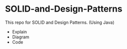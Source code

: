# SOLID-and-Design-Patterns
This repo for SOLID and Design Patterns. (Using Java)
* Explain
* Diagram
* Code

